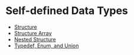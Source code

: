 # Self-defined Data Types

* [Structure](./chapter_08_01.md) 
&nbsp;
* [Structure Array](./chapter_08_02.md)
&nbsp;
* [Nested Structure](./chapter_08_03.md)
&nbsp;
* [Typedef, Enum, and Union](./chapter_08_04.md)